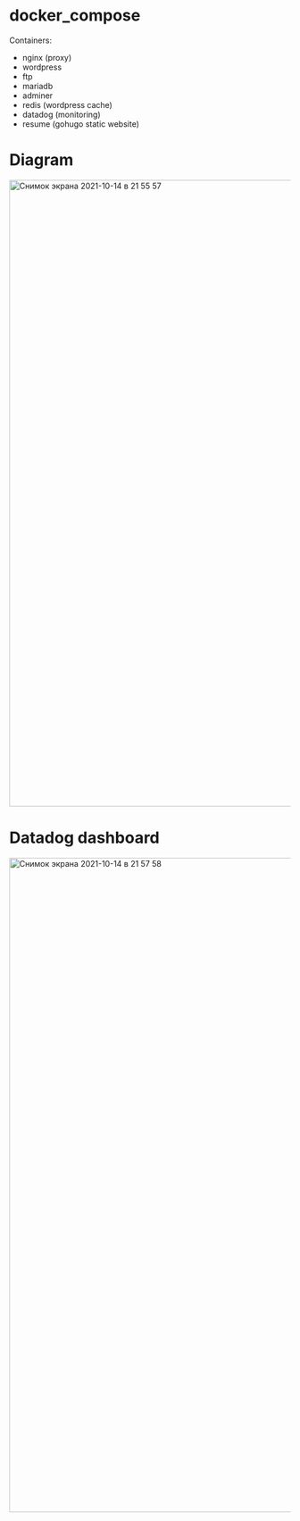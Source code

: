 # docker_compose

Containers:
* nginx (proxy)
* wordpress
* ftp
* mariadb
* adminer
* redis (wordpress cache)
* datadog (monitoring)
* resume (gohugo static website)


# Diagram
<img width="1123" alt="Снимок экрана 2021-10-14 в 21 55 57" src="https://user-images.githubusercontent.com/12528718/137378888-a8e03190-0fce-48b8-955c-74a8f43697c1.png">

# Datadog dashboard
<img width="1173" alt="Снимок экрана 2021-10-14 в 21 57 58" src="https://user-images.githubusercontent.com/12528718/137379104-21f4390c-5cd7-4a3a-ae46-230e534fdc69.png">
